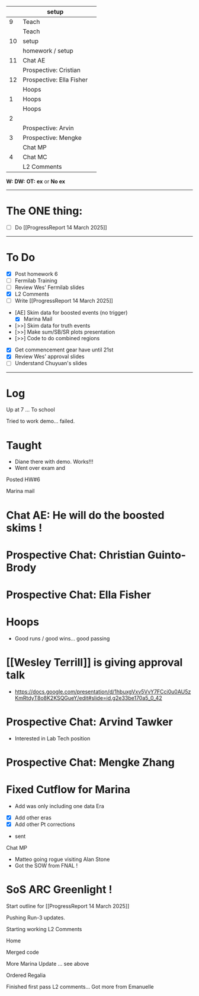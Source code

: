 
|     | setup                    |     |
| --- | ------------------------ | --- |
| 9   | Teach                    |     |
|     | Teach                    |     |
| 10  | setup                    |     |
|     | homework / setup         |     |
| 11  | Chat AE                  |     |
|     | Prospective: Cristian    |     |
| 12  | Prospective: Ella Fisher |     |
|     | Hoops                    |     |
| 1   | Hoops                    |     |
|     | Hoops                    |     |
| 2   |                          |     |
|     | Prospective: Arvin       |     |
| 3   | Prospective: Mengke      |     |
|     | Chat MP                  |     |
| 4   | Chat MC                  |     |
|     | L2 Comments              |     |

**W:**
**DW:**
**OT:**
**ex** or **No ex**

---
# The ONE thing: 
- [ ] Do [[ProgressReport 14 March 2025]]

---
# To Do

- [x] Post homework 6
- [ ] Fermilab Training
- [ ] Review Wes' Fermilab slides
- [x] L2 Comments
- [ ] Write  [[ProgressReport 14 March 2025]]
- [AE] Skim data for boosted events (no trigger)
	- [x] Marina Mail
- [>>] Skim data for truth events
- [>>] Make sum/SB/SR plots presentation
- [>>] Code to do combined regions
- [x] Get commencement gear have until 21st 
- [x] Review Wes' approval slides
- [ ] Understand Chuyuan's slides

---

# Log

Up at 7 ... To school 

Tried to work demo... failed. 

# Taught
- Diane there with demo.  Works!!!
- Went over exam and 

Posted HW#6

Marina mail

# Chat AE: He will do the boosted skims !


# Prospective Chat: Christian Guinto-Brody


# Prospective Chat: Ella Fisher


# Hoops
- Good runs / good wins... good passing

# [[Wesley Terrill]] is giving approval talk
- https://docs.google.com/presentation/d/1hbuxgVxv5VvY7FCci0u0AU5zKmRtdyT8o8K2KSQGueY/edit#slide=id.g2e33be170a5_0_42

# Prospective Chat: Arvind Tawker 
- Interested in Lab Tech position

# Prospective Chat: Mengke Zhang 

# Fixed Cutflow for Marina 
- Add was only including one data Era
- [x] Add other eras
- [x] Add other Pt corrections
- sent

Chat MP
- Matteo going rogue visiting Alan Stone
- Got the SOW from FNAL ! 

# SoS ARC Greenlight !


Start outline for [[ProgressReport 14 March 2025]]

Pushing Run-3 updates. 

Starting working L2 Comments 

Home

Merged code

More Marina Update ... see above

Ordered Regalia 

Finished first pass L2 comments... Got more from Emanuelle 